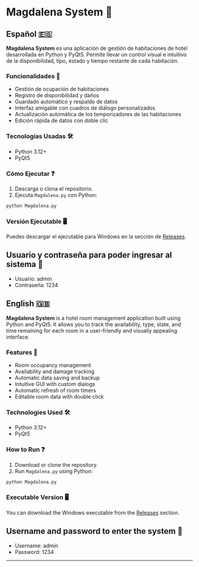 # Magdalena System 🏡

## Español 🇪🇸

**Magdalena System** es una aplicación de gestión de habitaciones de hotel desarrollada en Python y PyQt5. Permite llevar un control visual e intuitivo de la disponibilidad, tipo, estado y tiempo restante de cada habitación.

### Funcionalidades 🚀
- Gestión de ocupación de habitaciones
- Registro de disponibilidad y daños
- Guardado automático y respaldo de datos
- Interfaz amigable con cuadros de diálogo personalizados
- Actualización automática de los temporizadores de las habitaciones
- Edición rápida de datos con doble clic

### Tecnologías Usadas 🛠️
- Python 3.12+
- PyQt5

### Cómo Ejecutar ❓
1. Descarga o clona el repositorio.
2. Ejecuta `Magdalena.py` con Python:
```bash
python Magdalena.py
```

### Versión Ejecutable 🖥 
Puedes descargar el ejecutable para Windows en la sección de [Releases](../../releases).

## Usuario y contraseña para poder ingresar al sistema 🔑
- Usuario: admin
- Contraseña: 1234

## English 🇬🇧

**Magdalena System** is a hotel room management application built using Python and PyQt5. It allows you to track the availability, type, state, and time remaining for each room in a user-friendly and visually appealing interface.

### Features 🚀
- Room occupancy management
- Availability and damage tracking
- Automatic data saving and backup
- Intuitive GUI with custom dialogs
- Automatic refresh of room timers
- Editable room data with double click

### Technologies Used 🛠️
- Python 3.12+
- PyQt5

### How to Run ❓
1. Download or clone the repository.
2. Run `Magdalena.py` using Python:
```bash
python Magdalena.py
```

### Executable Version 🖥 
You can download the Windows executable from the [Releases](../../releases) section.

## Username and password to enter the system 🔑
- Username: admin
- Password: 1234

---
